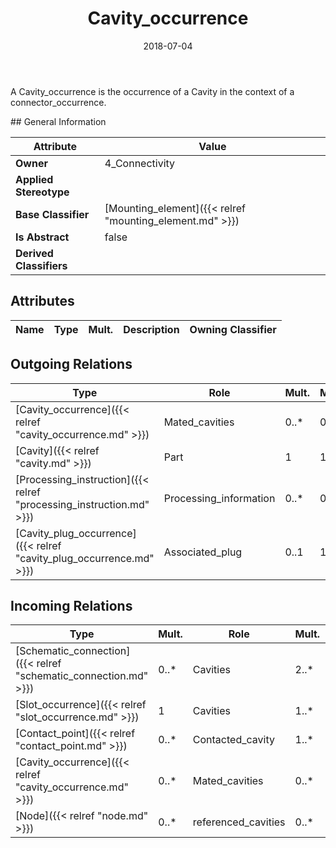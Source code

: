 ﻿---
title: Cavity_occurrence
toc: false
type: specs
date: "2018-07-04"
draft: false
specification: KBL
version: 2.5
documentType: "Recommendation"
elementType: Class
classes:
  - Cavity_occurrence
menu_name: kbl-2.5
---
<p>A Cavity_occurrence is the occurrence of a Cavity in the context of a connector_occurrence.</p>
## General Information

| Attribute               | Value |
|-------------------------|-------|
| **Owner**               | 4_Connectivity |
| **Applied Stereotype**  |   |
| **Base Classifier**     | [Mounting_element]({{< relref "mounting_element.md" >}})<br/>  |
| **Is Abstract**         | false |
| **Derived Classifiers** |   |

## Attributes
|  Name  |  Type  |  Mult.  |  Description  |  Owning Classifier  |
|--------|--------|---------|---------------|--------------|

## Outgoing Relations
|    Type  |   Role   |   Mult.   |   Mult.   |   Description   |
|----------|----------|-----------|-----------|-----------------|
| [Cavity_occurrence]({{< relref "cavity_occurrence.md" >}}) | Mated_cavities | 0..* | 0..* |  |
| [Cavity]({{< relref "cavity.md" >}}) | Part | 1 | 1..* |  |
| [Processing_instruction]({{< relref "processing_instruction.md" >}}) | Processing_information | 0..* | 0..1 |  |
| [Cavity_plug_occurrence]({{< relref "cavity_plug_occurrence.md" >}}) | Associated_plug  | 0..1 | 1..* |  |
##  Incoming Relations
|    Type  |   Mult.  |   Role    |   Mult.   |   Description  |
|----------|----------|-----------|-----------|----------------|
| [Schematic_connection]({{< relref "schematic_connection.md" >}}) | 0..* | Cavities | 2..* |  |
| [Slot_occurrence]({{< relref "slot_occurrence.md" >}}) | 1 | Cavities | 1..* |  |
| [Contact_point]({{< relref "contact_point.md" >}}) | 0..* | Contacted_cavity | 1..* |  |
| [Cavity_occurrence]({{< relref "cavity_occurrence.md" >}}) | 0..* | Mated_cavities | 0..* |  |
| [Node]({{< relref "node.md" >}}) | 0..* | referenced_cavities | 0..* |  |
